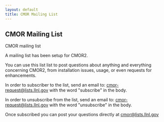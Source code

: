 ```yaml
---
layout: default
title: CMOR Mailing List
---
```


##  CMOR Mailing List

CMOR mailing list

A mailing list has been setup for CMOR2.

You can use this list list to post questions about anything and everything
concerning CMOR2, from installation issues, usage, or even requests for
enhancements.

In order to subscriber to the list, send an email to: 
 [cmor-request@lists.llnl.gov](cmor-request@lists.llnl.gov)
 with the word "subscribe" in the body.

In order to unsubscribe from the list, send an email to:
 [cmor-request@lists.llnl.gov](cmor-request@lists.llnl.gov)
 with the word "unsubscribe" in the body.

Once subscribed you can post your questions directly at
 [cmor@lists.llnl.gov](cmor@lists.llnl.gov)
